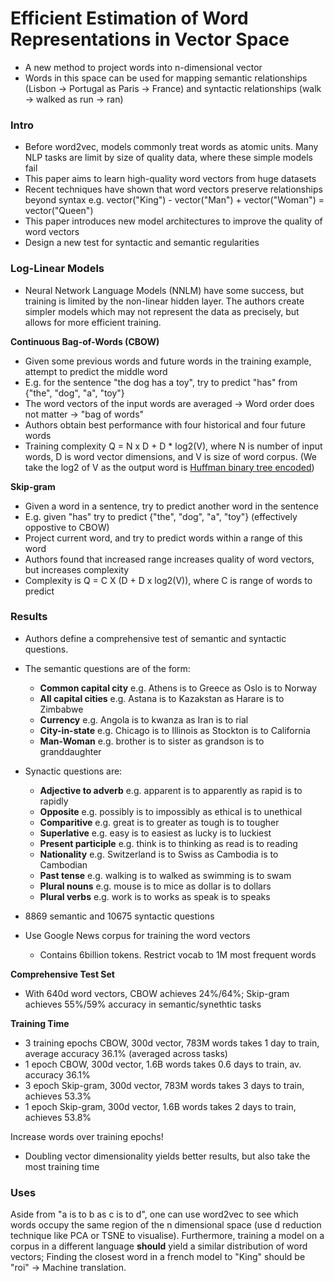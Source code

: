 # Efficient Estimation of Word Representations in Vector Space

* A new method to project words into n-dimensional vector
* Words in this space can be used for mapping semantic relationships (Lisbon -> Portugal as Paris -> France) and syntactic relationships (walk -> walked as run -> ran)

### Intro
* Before word2vec, models commonly treat words as atomic units. Many NLP tasks are limit by size of quality data, where these simple models fail
* This paper aims to learn high-quality word vectors from huge datasets
* Recent techniques have shown that word vectors preserve relationships beyond syntax e.g. vector("King") - vector("Man") + vector("Woman") = vector("Queen")
* This paper introduces new model architectures to improve the quality of word vectors
* Design a new test for syntactic and semantic regularities

### Log-Linear Models
* Neural Network Language Models (NNLM) have some success, but training is limited by the non-linear hidden layer. The authors create simpler models which may not represent the data as precisely, but allows for more efficient training.

**Continuous Bag-of-Words (CBOW)**
* Given some previous words and future words in the training example, attempt to predict the middle word
* E.g. for the sentence "the dog has a toy", try to predict "has" from {"the", "dog", "a", "toy"}
* The word vectors of the input words are averaged -> Word order does not matter -> "bag of words"
* Authors obtain best performance with four historical and four future words
* Training complexity Q = N x D + D * log2(V), where N is number of input words, D is word vector dimensions, and V is size of word corpus. (We take the log2 of V as the output word is [Huffman binary tree encoded](http://www.trevorsimonton.com/blog/2016/12/15/huffman-tree-in-word2vec.html))

**Skip-gram**
* Given a word in a sentence, try to predict another word in the sentence
* E.g. given "has" try to predict {"the", "dog", "a", "toy"} (effectively oppostive to CBOW)
* Project current word, and try to predict words within a range of this word
* Authors found that increased range increases quality of word vectors, but increases complexity
* Complexity is Q = C X (D + D x log2(V)), where C is range of words to predict

### Results
* Authors define a comprehensive test of semantic and syntactic questions.
* The semantic questions are of the form:
    - **Common capital city** e.g. Athens is to Greece as Oslo is to Norway
    - **All capital cities** e.g. Astana is to Kazakstan as Harare is to Zimbabwe
    - **Currency** e.g. Angola is to kwanza as Iran is to rial
    - **City-in-state** e.g. Chicago is to Illinois as Stockton is to California
    - **Man-Woman** e.g. brother is to sister as grandson is to granddaughter
* Synactic questions are:
    - **Adjective to adverb** e.g. apparent is to apparently as rapid is to rapidly
    - **Opposite** e.g. possibly is to impossibly as ethical is to unethical
    - **Comparitive** e.g. great is to greater as tough is to tougher
    - **Superlative** e.g. easy is to easiest as lucky is to luckiest
    - **Present participle** e.g. think is to thinking as read is to reading
    - **Nationality** e.g. Switzerland is to Swiss as Cambodia is to Cambodian
    - **Past tense** e.g. walking is to walked as swimming is to swam
    - **Plural nouns** e.g. mouse is to mice as dollar is to dollars
    - **Plural verbs** e.g. work is to works as speak is to speaks
* 8869 semantic and 10675 syntactic questions


* Use Google News corpus for training the word vectors
    - Contains 6billion tokens. Restrict vocab to 1M most frequent words

**Comprehensive Test Set**
* With 640d word vectors, CBOW achieves 24%/64%; Skip-gram achieves 55%/59% accuracy in semantic/synethtic tasks

**Training Time**
* 3 training epochs CBOW, 300d vector, 783M words takes 1 day to train, average accuracy 36.1% (averaged across tasks)
* 1 epoch CBOW, 300d vector, 1.6B words takes 0.6 days to train, av. accuracy 36.1%
* 3 epoch Skip-gram, 300d vector, 783M words takes 3 days to train, achieves 53.3%
* 1 epoch Skip-gram, 300d vector, 1.6B words takes 2 days to train, achieves 53.8%

Increase words over training epochs!

* Doubling vector dimensionality yields better results, but also take the most training time


### Uses
Aside from "a is to b as c is to d", one can use word2vec to see which words occupy the same region of the n dimensional space (use d reduction technique like PCA or TSNE to visualise). Furthermore, training a model on a corpus in a different language __should__ yield a similar distribution of word vectors; Finding the closest word in a french model to "King" should be "roi" -> Machine translation.
